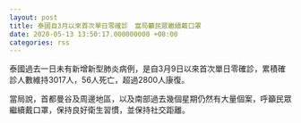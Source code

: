 ```yaml
---
layout: post
title: 泰國自3月以來首次單日零確診　當局籲民眾繼續戴口罩
date: 2020-05-13 13:50:17.000000000 +08:00
categories: rss
---
```


泰國過去一日未有新增新型肺炎病例，是自3月9日以來首次單日零確診，累積確診人數維持3017人，56人死亡，超過2800人康復。

當局說，首都曼谷及周邊地區，以及南部過去幾個星期仍然有大量個案，呼籲民眾繼續戴口罩，保持良好衛生習慣，並保持社交距離。
